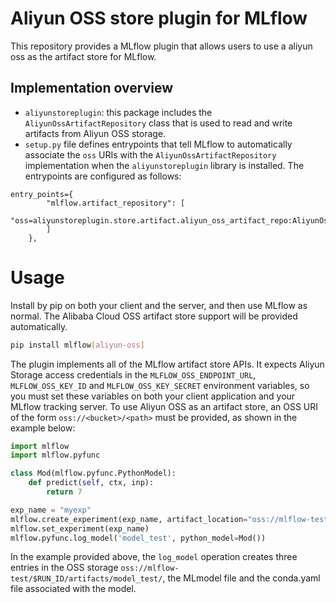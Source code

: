 # Aliyun OSS store plugin for MLflow
This repository provides a MLflow plugin that allows users to use a aliyun oss as the artifact store for MLflow.

## Implementation overview
* `aliyunstoreplugin`: this package includes the `AliyunOssArtifactRepository` class that is used to read and write artifacts from Aliyun OSS storage.
* `setup.py` file defines entrypoints that tell MLflow to automatically associate the `oss` URIs with the `AliyunOssArtifactRepository` implementation when the `aliyunstoreplugin` library is installed. The entrypoints are configured as follows:

```
entry_points={
        "mlflow.artifact_repository": [
            "oss=aliyunstoreplugin.store.artifact.aliyun_oss_artifact_repo:AliyunOssArtifactRepository"
        ]
    },
```


# Usage

Install by pip on both your client and the server, and then use MLflow as normal. The Alibaba Cloud OSS artifact store support will be provided automatically.

```bash
pip install mlflow[aliyun-oss]
```


The plugin implements all of the MLflow artifact store APIs.
It expects Aliyun Storage access credentials in the ``MLFLOW_OSS_ENDPOINT_URL``, ``MLFLOW_OSS_KEY_ID`` and ``MLFLOW_OSS_KEY_SECRET`` environment variables,
so you must set these variables on both your client application and your MLflow tracking server.
To use Aliyun OSS as an artifact store, an OSS URI of the form ``oss://<bucket>/<path>`` must be provided, as shown in the example below:

```python
import mlflow
import mlflow.pyfunc

class Mod(mlflow.pyfunc.PythonModel):
    def predict(self, ctx, inp):
        return 7

exp_name = "myexp"
mlflow.create_experiment(exp_name, artifact_location="oss://mlflow-test/")
mlflow.set_experiment(exp_name)
mlflow.pyfunc.log_model('model_test', python_model=Mod())
```

In the example provided above, the ``log_model`` operation creates three entries in the OSS storage ``oss://mlflow-test/$RUN_ID/artifacts/model_test/``, the MLmodel file
and the conda.yaml file associated with the model.
